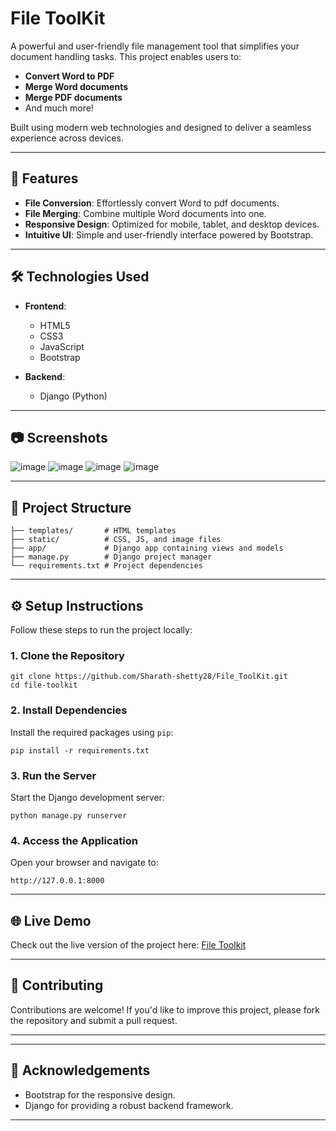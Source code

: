 
# File ToolKit  

A powerful and user-friendly file management tool that simplifies your document handling tasks. This project enables users to:  
- **Convert Word to PDF**  
- **Merge Word documents**
- **Merge PDF documents**  
- And much more!  

Built using modern web technologies and designed to deliver a seamless experience across devices.  

---

## 🚀 Features  
- **File Conversion**: Effortlessly convert Word to pdf documents.  
- **File Merging**: Combine multiple Word documents into one.  
- **Responsive Design**: Optimized for mobile, tablet, and desktop devices.  
- **Intuitive UI**: Simple and user-friendly interface powered by Bootstrap.  

---

## 🛠️ Technologies Used  
- **Frontend**:  
  - HTML5  
  - CSS3  
  - JavaScript  
  - Bootstrap  

- **Backend**:  
  - Django (Python)  
  
---

## 📷 Screenshots  
![image](https://github.com/user-attachments/assets/829a5541-640c-480b-b4a7-06a19babf9a9)
![image](https://github.com/user-attachments/assets/7582e2e9-e331-4516-83b3-c2c89e403797)
![image](https://github.com/user-attachments/assets/2140d12f-d16e-4f99-be34-f6ec5ac62f5a)
![image](https://github.com/user-attachments/assets/e452a987-a423-4a15-bc9c-71c0c68267bc)


---

## 📂 Project Structure  
```
├── templates/       # HTML templates  
├── static/          # CSS, JS, and image files  
├── app/             # Django app containing views and models  
├── manage.py        # Django project manager  
└── requirements.txt # Project dependencies  
```  

---

## ⚙️ Setup Instructions  
Follow these steps to run the project locally:  

### 1. Clone the Repository  
```
git clone https://github.com/Sharath-shetty28/File_ToolKit.git  
cd file-toolkit  
```  

### 2. Install Dependencies  
Install the required packages using `pip`:  
```
pip install -r requirements.txt  
```  

### 3. Run the Server  
Start the Django development server:  
```
python manage.py runserver  
```  

### 4. Access the Application  
Open your browser and navigate to:  
```
http://127.0.0.1:8000  
```  

---

## 🌐 Live Demo  
Check out the live version of the project here: [File Toolkit](https://file-toolkit.onrender.com)  

---

## 🤝 Contributing  
Contributions are welcome! If you'd like to improve this project, please fork the repository and submit a pull request.  

---


---

## 🙌 Acknowledgements  
- Bootstrap for the responsive design.  
- Django for providing a robust backend framework.  

--- 
